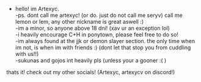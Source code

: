 - hello! im Artexyc.                     
-ps. dont call me artexyc! (or do. just do not call me seryv) call me lemon or lem, any other nickname is great aswell :)                         
-im a minor, so anyone above 18 dni! (xav ur an exception lol)                                  
-i heavily encourage C+H in ponytown, please feel free to do so!                       
-im always found at the jjk or demon slayer section. the only time when im not, is when im with friends :) (dont let that stop you from cuddling with us!!)                          
-sukunas and gojos int heavily pls (unless your a gooner :( )                               

thats it! check out my other socials! (Artexyc, artexycv on discord!)                             


